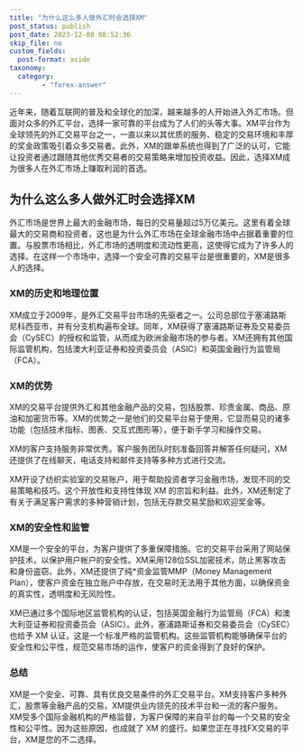 ```yaml
---
title: "为什么这么多人做外汇时会选择XM"
post_status: publish
post_date: 2023-12-08 08:52:36
skip_file: no
custom_fields: 
  post-format: aside
taxonomy:
  category:
        - "forex-answer"
---
```


近年来，随着互联网的普及和全球化的加深，越来越多的人开始进入外汇市场。但面对众多的外汇平台，选择一家可靠的平台成为了人们的头等大事。XM平台作为全球领先的外汇交易平台之一，一直以来以其优质的服务、稳定的交易环境和丰厚的奖金政策吸引着众多交易者。此外，XM的跟单系统也得到了广泛的认可，它能让投资者通过跟随其他优秀交易者的交易策略来增加投资收益。因此，选择XM成为很多人在外汇市场上赚取利润的首选。

## 为什么这么多人做外汇时会选择XM

外汇市场是世界上最大的金融市场，每日的交易量超过5万亿美元。这里有着全球最大的交易商和投资者，这也是为什么外汇市场在全球金融市场中占据着重要的位置。与股票市场相比，外汇市场的透明度和流动性更高，这使得它成为了许多人的选择。在这样一个市场中，选择一个安全可靠的交易平台是很重要的，XM是很多人的选择。

### XM的历史和地理位置

XM成立于2009年，是外汇交易平台市场的先驱者之一。公司总部位于塞浦路斯尼科西亚市，并有分支机构遍布全球。同年，XM获得了塞浦路斯证券及交易委员会（CySEC）的授权和监管，从而成为欧洲金融市场的参与者。XM还拥有其他国际监管机构，包括澳大利亚证券和投资委员会（ASIC）和英国金融行为监管局（FCA）。

### XM的优势

XM的交易平台提供外汇和其他金融产品的交易，包括股票、珍贵金属、商品、原油和加密货币等。XM的优势之一是他们的交易平台易于使用，它显而易见的诸多功能（包括技术指标、图表、交互式图形等），便于新手学习和操作交易。

XM的客户支持服务非常优秀。客户服务团队时刻准备回答并解答任何疑问，XM还提供了在线聊天，电话支持和邮件支持等多种方式进行交流。

XM开设了纺织实验室的交易账户，用于帮助投资者学习金融市场，发现不同的交易策略和技巧。这个开放性和支持性体现 XM 的宗旨和利益。此外，XM还制定了有关于满足客户需求的多种营销计划，包括无存款交易奖励和欢迎奖金等。

### XM的安全性和监管

XM是一个安全的平台，为客户提供了多重保障措施。它的交易平台采用了网站保护技术，以保护用户帐户的安全性。XM采用128位SSL加密技术，防止黑客攻击和身份盗窃。此外，XM还提供了纯*资金监管MMP（Money Management Plan），使客户资金在独立账户中存放，在交易时无法用于其他方面，以确保资金的真实性，透明度和无风险性。

XM已通过多个国际地区监管机构的认证，包括英国金融行为监管局（FCA）和澳大利亚证券和投资委员会（ASIC）。此外，塞浦路斯证券和交易委员会（CySEC）也给予 XM 认证，这是一个标准严格的监管机构。这些监管机构能够确保平台的安全性和公平性，规范交易市场的运作，使客户的资金得到了良好的保护。

### 总结

XM是一个安全、可靠、具有优良交易条件的外汇交易平台。XM支持客户多种外汇，股票等金融产品的交易，XM提供业内领先的技术平台和一流的客户服务。XM受多个国际金融机构的严格监督，为客户保障的来自平台的每一个交易的安全性和公平性。因为这些原因，也成就了 XM 的盛行。如果您正在寻找FX交易的平台，XM是您的不二选择。 
